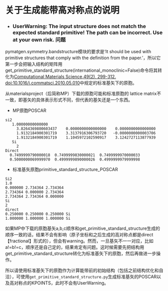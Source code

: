 # 关于生成能带高对称点的说明
-   ###  UserWarning: The input structure does not match the expected standard primitive! The path can be incorrect. Use at your own risk. 问题

pymatgen.symmetry.bandstructure模块的要求是‘It should be used with primitive structures that comply with the definition from the paper.’，所以它第一步会把输入结构的矩阵用get_primitive_standard_structure(international_monoclinic=False)命令将其转化为[Computational Materials Science,49(2), 299-312. doi:10.1016/j.commatsci.2010.05.010](https://www.sciencedirect.com/science/article/pii/S0927025610002697)中规定的标准基矢下的原胞。

从materialsproject（后简称MP）下载的原胞可能和标准原胞的 lattice matrix不一致，即基矢的具体表示形式不同，但代表的基矢还是一个东西。
-  MP原胞POSCAR
```
si2                                     
   1.00000000000000     
     3.8264369800603437    0.0000000000000000    0.0000000000000000
     1.9132184900301719    3.3137916306793720   -0.0000000000003706
     1.9132184900301719    1.1045972102590917    3.1242727113877939
   Si
     2
Direct
  0.7499999790000018  0.7499999830000021  0.7499999970000033
  0.5000000069999970  0.4999999890000026  0.4999999979999998
```
- 标准基矢原胞primitive_standard_structure_POSCAR
```
Si2
1.0
0.000000 2.734364 2.734364
2.734364 0.000000 2.734364
2.734364 2.734364 0.000000
Si
2
direct
0.250000 0.250000 0.250000 Si
1.000000 1.000000 1.000000 Si
```
如果MP中下载的原胞基矢a,b,c顺序和get_primitive_standard_structure生成的顺序一致的话，结果不会有影响（原子坐标和之后生成的高对称点都是direct 【fractional】形式的），但会有warning。然而，一旦基矢不一一对应，比如a!=b!=c，顺序还是自己定的，结果肯定有问题。这时候需要先把结构用get_primitive_standard_structure转化为标准基矢下的原胞，然后再做进一步操作。


所以请使用标准基矢下的原胞作为计算能带前的初始结构（包括之前结构优化和自洽），可使用`get_primitive_standard_structure.py`生成标准基矢的POSCAR以及高对称点的KPOINTS，此时不会有UserWarning。
